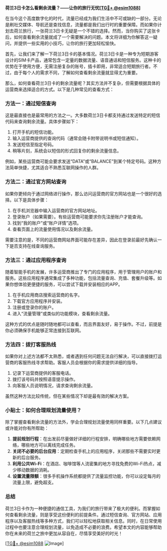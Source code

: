 **荷兰3日卡怎么看剩余流量？——让你的旅行无忧[[TG💪+ @esim1088](https://t.me/s/esim1088)]**

在当今这个高度数字化的时代，流量已经成为我们生活中不可或缺的一部分。无论是刷社交媒体、导航还是查找信息，流量都是我们出行时的重要保障。而如果你计划去荷兰旅行，一张荷兰3日卡无疑是一个不错的选择。然而，当你购买了这张卡后，如何查看剩余流量就成了一个需要解决的问题。本文将详细为你解答这一疑问，并提供一些实用的小技巧，让你的旅行更加轻松愉快。

首先，让我们来了解一下荷兰3日卡的基本情况。荷兰3日卡是一种专为短期游客设计的SIM卡产品，通常包含一定量的数据流量、语音通话和短信服务。这种卡的优势在于使用方便，无需注册复杂的账号，插卡即用，非常适合短期旅行者。不过，由于每个人的需求不同，了解如何查看剩余流量就显得尤为重要。

那么，如何查看荷兰3日卡的剩余流量呢？其实方法并不复杂，但需要根据具体的运营商来选择适合的方式。以下是几种常见的查看方式：

### 方法一：通过短信查询

这是最直接也是最常用的方法之一。大多数荷兰3日卡都支持通过发送特定的短信代码来查询剩余流量。具体步骤如下：

1. 打开手机的短信功能。
2. 输入运营商提供的查询代码（通常会随卡附带说明书或短信通知）。
3. 发送短信至指定号码。
4. 稍等片刻，系统会以短信的形式回复你的剩余流量信息。

例如，某些运营商可能会要求发送“DATA”或“BALANCE”到某个特定号码。这种方法简单快捷，尤其适合不熟悉互联网操作的人群。

### 方法二：通过官方网站查询

如果你更倾向于通过网络进行操作，那么访问运营商的官方网站也是一个很好的选择。以下是具体步骤：

1. 在手机浏览器中输入运营商的官方网站地址。
2. 登录账户（如果需要）。有些运营商可能要求你先注册账户才能查询。
3. 找到“我的账户”或“账户详情”选项。
4. 查看页面上的流量使用情况以及剩余流量。

需要注意的是，不同的运营商网站界面可能存在差异，因此在登录前最好先确认一下是否支持在线查询服务。

### 方法三：通过应用程序查询

随着智能手机的发展，许多运营商推出了专门的应用程序，用于管理用户的账户和服务。这些应用程序通常集成了多种功能，包括流量查询、充值、套餐升级等。如果你想体验更便捷的服务，可以尝试下载并安装相应的APP。

1. 在手机应用商店搜索运营商的名字。
2. 下载官方应用程序并安装。
3. 注册或登录你的账户。
4. 进入“流量管理”或类似的功能模块，查看剩余流量。

这种方式的优点是随时随地都可以查看，而且界面友好，易于操作。不过，前提是你必须确保手机能够正常连接到互联网。

### 方法四：拨打客服热线

如果你对上述方法都不太熟悉，或者遇到任何问题无法自行解决，可以直接拨打运营商的客服热线寻求帮助。客服人员会根据你的需求提供详细的指导。

1. 记录下运营商提供的客服电话。
2. 拨打该号码并按照语音提示操作。
3. 向客服人员说明情况，请求查询剩余流量。

虽然这种方法比较传统，但在某些情况下却是最有效的解决方案。

### 小贴士：如何合理规划流量使用？

除了掌握查看剩余流量的方法外，学会合理规划流量使用同样重要。以下几点建议或许能对你有所帮助：

1. **提前规划行程**：在出发前尽量做好详细的行程安排，明确哪些地方需要依赖网络，哪些地方可以离线完成任务。
2. **关闭不必要的后台应用**：定期检查手机上的应用程序，关闭那些不需要实时更新的后台服务。
3. **利用公共Wi-Fi**：在酒店、咖啡馆等人流密集的地方寻找免费的Wi-Fi热点，减少移动数据的消耗。
4. **设置流量限额**：很多手机操作系统都提供了流量监控功能，你可以设定每月的流量上限，避免超支。

### 总结

荷兰3日卡作为一种便捷的通信工具，为我们的旅行带来了极大的便利。而掌握如何查看剩余流量，则是享受这份便利的前提条件。通过短信查询、官方网站、应用程序以及客服热线等多种方式，我们可以轻松地获取相关信息。同时，在日常使用过程中也要注意合理规划流量，以免造成不必要的浪费。希望本文的内容能够帮助你在未来的荷兰之旅中更加从容自在，尽情享受美好的时光！

[[TG💪+ @esim1088](https://t.me/s/esim1088) ![Image](https://i.postimg.cc/4NQfJmqS/Snipaste-2025-05-13-00-14-12.png)]